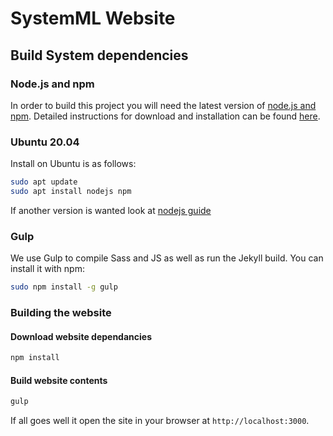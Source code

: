 # SystemML Website

## Build System dependencies

### Node.js and npm

In order to build this project you will need the latest version of [node.js and npm](https://nodejs.org/). Detailed instructions for download and installation can be found [here](https://github.com/nodejs/node#download).

### Ubuntu 20.04

Install on Ubuntu is as follows:

```bash
sudo apt update
sudo apt install nodejs npm
```

If another version is wanted look at [nodejs guide](https://github.com/nodesource/distributions/blob/master/README.md)

### Gulp

We use Gulp to compile Sass and JS as well as run the Jekyll build. You can install it with npm:

```bash
sudo npm install -g gulp
```

### Building the website

#### Download website dependancies

```bash
npm install
```

#### Build website contents

```bash
gulp
```

If all goes well it open the site in your browser at `http://localhost:3000`.
